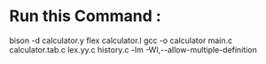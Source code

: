 # Run this Command :
bison -d calculator.y
flex calculator.l
gcc -o calculator main.c calculator.tab.c lex.yy.c history.c -lm -Wl,--allow-multiple-definition
